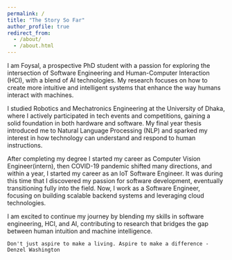 ```yaml
---
permalink: /
title: "The Story So Far"
author_profile: true
redirect_from: 
  - /about/
  - /about.html
---
```


I am Foysal, a prospective PhD student with a passion for exploring the intersection of Software Engineering and Human-Computer Interaction (HCI), with a blend of AI technologies. My research focuses on how to create more intuitive and intelligent systems that enhance the way humans interact with machines.

I studied Robotics and Mechatronics Engineering at the University of Dhaka, where I actively participated in tech events and competitions, gaining a solid foundation in both hardware and software. My final year thesis introduced me to Natural Language Processing (NLP) and sparked my interest in how technology can understand and respond to human instructions.

After completing my degree I started my career as Computer Vision Engineer(intern), then COVID-19 pandemic shifted many directions, and within a year, I started my career as an IoT Software Engineer. It was during this time that I discovered my passion for software development, eventually transitioning fully into the field. Now, I work as a Software Engineer, focusing on building scalable backend systems and leveraging cloud technologies.

I am excited to continue my journey by blending my skills in software engineering, HCI, and AI, contributing to research that bridges the gap between human intuition and machine intelligence.

```Don't just aspire to make a living. Aspire to make a difference - Denzel Washington```